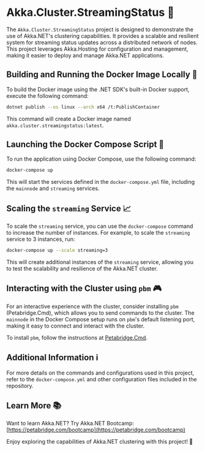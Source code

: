 # Akka.Cluster.StreamingStatus 🚀

The `Akka.Cluster.StreamingStatus` project is designed to demonstrate the use of Akka.NET's clustering capabilities. It provides a scalable and resilient system for streaming status updates across a distributed network of nodes. This project leverages Akka.Hosting for configuration and management, making it easier to deploy and manage Akka.NET applications.

## Building and Running the Docker Image Locally 🐳

To build the Docker image using the .NET SDK's built-in Docker support, execute the following command:

```bash
dotnet publish --os linux --arch x64 /t:PublishContainer
```

This command will create a Docker image named `akka.cluster.streamingstatus:latest`.

## Launching the Docker Compose Script 📜

To run the application using Docker Compose, use the following command:

```bash
docker-compose up
```

This will start the services defined in the `docker-compose.yml` file, including the `mainnode` and `streaming` services.

## Scaling the `streaming` Service 📈

To scale the `streaming` service, you can use the `docker-compose` command to increase the number of instances. For example, to scale the `streaming` service to 3 instances, run:

```bash
docker-compose up --scale streaming=3
```

This will create additional instances of the `streaming` service, allowing you to test the scalability and resilience of the Akka.NET cluster.

## Interacting with the Cluster using `pbm` 🎮

For an interactive experience with the cluster, consider installing `pbm` (Petabridge.Cmd), which allows you to send commands to the cluster. The `mainnode` in the Docker Compose setup runs on `pbm`'s default listening port, making it easy to connect and interact with the cluster.

To install `pbm`, follow the instructions at [Petabridge.Cmd](https://cmd.petabridge.com).

## Additional Information ℹ️

For more details on the commands and configurations used in this project, refer to the `docker-compose.yml` and other configuration files included in the repository.

## Learn More 📚

Want to learn Akka.NET? Try Akka.NET Bootcamp: [https://petabridge.com/bootcamp](https://petabridge.com/bootcamp)

Enjoy exploring the capabilities of Akka.NET clustering with this project! 🎉